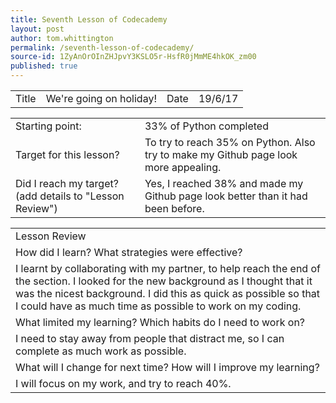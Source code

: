 ```yaml
---
title: Seventh Lesson of Codecademy
layout: post
author: tom.whittington
permalink: /seventh-lesson-of-codecademy/
source-id: 1ZyAnOrOInZHJpvY3KSLO5r-HsfR0jMmME4hkOK_zm00
published: true
---
```

<table>
  <tr>
    <td>Title</td>
    <td>We're going on holiday! </td>
    <td>Date</td>
    <td>19/6/17</td>
  </tr>
</table>


<table>
  <tr>
    <td>Starting point:</td>
    <td>33% of Python completed</td>
  </tr>
  <tr>
    <td>Target for this lesson?</td>
    <td>To try to reach 35% on Python. Also try to make my Github page look more appealing. </td>
  </tr>
  <tr>
    <td>Did I reach my target? 
(add details to "Lesson Review")</td>
    <td>Yes, I reached 38% and made my Github page look better than it had been before. </td>
  </tr>
</table>


<table>
  <tr>
    <td>Lesson Review</td>
  </tr>
  <tr>
    <td>How did I learn? What strategies were effective? </td>
  </tr>
  <tr>
    <td>I learnt by collaborating with my partner, to help reach the end of the section. I looked for the new background as I thought that it was the nicest background. I did this as quick as possible so that I could have as much time as possible to work on my coding. </td>
  </tr>
  <tr>
    <td>What limited my learning? Which habits do I need to work on? </td>
  </tr>
  <tr>
    <td>I need to stay away from people that distract me, so I can complete as much work as possible.</td>
  </tr>
  <tr>
    <td>What will I change for next time? How will I improve my learning?</td>
  </tr>
  <tr>
    <td>I will focus on my work, and try to reach 40%.</td>
  </tr>
</table>


